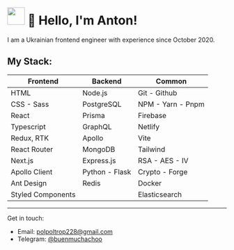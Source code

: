 # <img width="40" src="https://github.githubassets.com/images/mona-loading-default.gif"> 👋 Hello, I'm Anton!

I am a Ukrainian frontend engineer with experience since October 2020.

## My Stack:

| Frontend          | Backend            | Common              |
|-------------------|--------------------|---------------------|
| HTML              | Node.js            | Git - Github        |
| CSS - Sass        | PostgreSQL         | NPM - Yarn - Pnpm   |
| React             | Prisma             | Firebase            |
| Typescript        | GraphQL            | Netlify             |
| Redux, RTK        | Apollo             | Vite                |
| React Router      | MongoDB            | Tailwind            |
| Next.js           | Express.js         | RSA - AES - IV      |
| Apollo Client     | Python - Flask     | Crypto - Forge      |
| Ant Design        | Redis              | Docker              |
| Styled Components |                    | Elasticsearch       |

---

Get in touch:
- Email: polpoltrop228@gmail.com
- Telegram: [@buenmuchachoo]([https://t.me/BORODACHHHH](https://t.me/buenmuchachoo))
